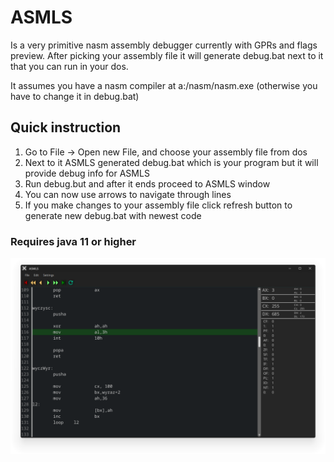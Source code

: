 # ASMLS
Is a very primitive nasm assembly debugger currently with GPRs and flags preview.
After picking your assembly file it will generate debug.bat next to it that you can run in your dos.

It assumes you have a nasm compiler at a:/nasm/nasm.exe (otherwise you have to change it in debug.bat)

## Quick instruction
1. Go to File -> Open new File, and choose your assembly file from dos
2. Next to it ASMLS generated debug.bat which is your program but it will provide debug info for ASMLS
3. Run debug.but and after it ends proceed to ASMLS window
4. You can now use arrows to navigate through lines
5. If you make changes to your assembly file click refresh button to generate new debug.bat with newest code

### Requires java 11 or higher

<img src="https://github.com/xAdiro/ASMLS/blob/main/asmls-visual-update.png?raw=true" align="left"></img>
